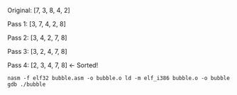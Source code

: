 Original: [7, 3, 8, 4, 2]

Pass 1:   [3, 7, 4, 2, 8]

Pass 2:   [3, 4, 2, 7, 8]

Pass 3:   [3, 2, 4, 7, 8]

Pass 4:   [2, 3, 4, 7, 8]   ← Sorted!


`nasm -f elf32 bubble.asm -o bubble.o
ld -m elf_i386 bubble.o -o bubble
gdb ./bubble
`
